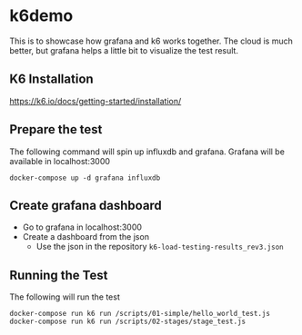 # k6demo

This is to showcase how grafana and k6 works together. The cloud is much better, but grafana helps a little bit to visualize the test result.

## K6 Installation
https://k6.io/docs/getting-started/installation/

## Prepare the test
The following command will spin up influxdb and grafana. Grafana will be available in localhost:3000
```
docker-compose up -d grafana influxdb
```
## Create grafana dashboard
* Go to grafana in localhost:3000
* Create a dashboard from the json
  * Use the json in the repository `k6-load-testing-results_rev3.json` 

## Running the Test

The following will run the test
```
docker-compose run k6 run /scripts/01-simple/hello_world_test.js
docker-compose run k6 run /scripts/02-stages/stage_test.js
```
